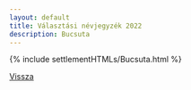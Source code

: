 ```yaml
---
layout: default
title: Választási névjegyzék 2022
description: Bucsuta
---
```


{% include settlementHTMLs/Bucsuta.html %}

[Vissza](../)